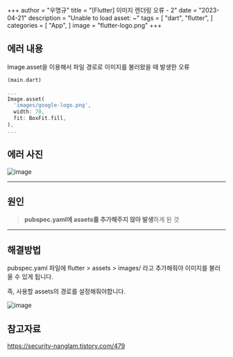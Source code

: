 +++
author = "우명규"
title = "[Flutter] 이미지 렌더링 오류 - 2"
date = "2023-04-21"
description = "Unable to load asset: ~"
tags = [
    "dart",
    "flutter",
]
categories = [
    "App",
]
image = "flutter-logo.png"
+++

<!--more-->

## 에러 내용

Image.asset을 이용해서 파일 경로로 이미지를 불러왔을 때 발생한 오류

```dart
(main.dart)

...
Image.asset(
  'images/google-logo.png',
  width: 70,
  fit: BoxFit.fill,
),
...
```

## 에러 사진

![image](https://user-images.githubusercontent.com/67165016/233625245-fbed94c7-191f-40ab-b2a5-0d2775fa8f65.png)

---

## 원인

> **pubspec.yaml에 assets를 추가해주지 않아 발생**하게 된 것

---

## 해결방법

pubspec.yaml 파일에 flutter > assets > images/ 라고 추가해줘야 이미지를 불러올 수 있게 됩니다.

즉, 사용할 assets의 경로를 설정해줘야합니다.

![image](https://user-images.githubusercontent.com/67165016/233625733-97f43d99-9fc4-44fc-92e1-f3d0622fedc2.png)

## 참고자료

https://security-nanglam.tistory.com/479
